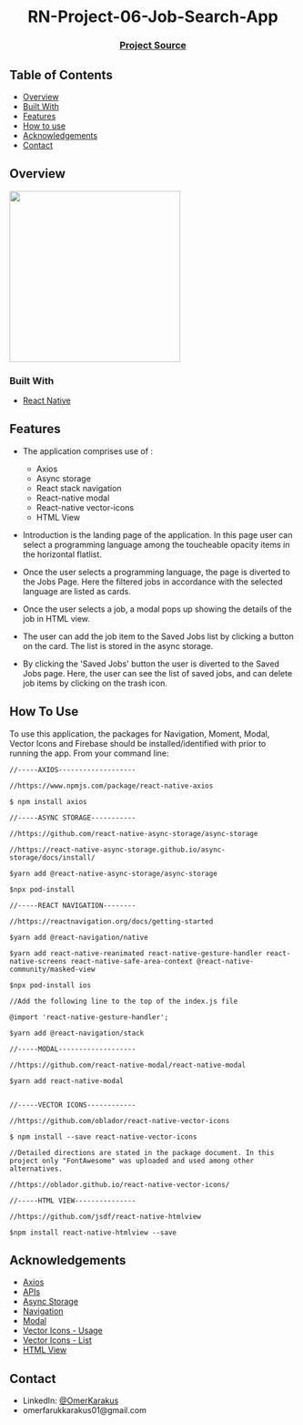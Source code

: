 
<h1 align="center">RN-Project-06-Job-Search-App</h1>


<div align="center">
  <h3>
    <a href="https://github.com/ofkarakus/RN-Project-6-Job-Search">
      Project Source
    </a>
  </h3>
</div>

<!-- TABLE OF CONTENTS -->

## Table of Contents

- [Overview](#overview)
- [Built With](#built-with)
- [Features](#features)
- [How to use](#how-to-use)
- [Acknowledgements](#acknowledgements)
- [Contact](#contact)

<!-- OVERVIEW -->

## Overview

<img width=300 src="https://user-images.githubusercontent.com/67654732/123466565-63980180-d5e7-11eb-8213-bb6dd3794494.png" />

### Built With

<!-- This section should list any major frameworks that you built your project using. Here are a few examples.-->

- [React Native](https://reactnative.dev/)

## Features

- The application comprises use of :
  * Axios 
  * Async storage
  * React stack navigation 
  * React-native modal
  * React-native vector-icons
  * HTML View

- Introduction is the landing page of the application. In this page user can select a programming language among the toucheable opacity items in the horizontal flatlist.
- Once the user selects a programming language, the page is diverted to the Jobs Page. Here the filtered jobs in accordance with the selected language are listed as cards.
- Once the user selects a job, a modal pops up showing the details of the job in HTML view. 
- The user can add the job item to the Saved Jobs list by clicking a button on the card. The list is stored in the async storage.
- By clicking the 'Saved Jobs' button the user is diverted to the Saved Jobs page. Here, the user can see the list of saved jobs, and can delete job items by clicking on the trash icon.

## How To Use

To use this application, the packages for Navigation, Moment, Modal, Vector Icons and Firebase should be installed/identified with prior to running the app. From your command line:

```
//-----AXIOS-------------------

//https://www.npmjs.com/package/react-native-axios

$ npm install axios

//-----ASYNC STORAGE-----------

//https://github.com/react-native-async-storage/async-storage

//https://react-native-async-storage.github.io/async-storage/docs/install/

$yarn add @react-native-async-storage/async-storage

$npx pod-install

//-----REACT NAVIGATION--------

//https://reactnavigation.org/docs/getting-started

$yarn add @react-navigation/native

$yarn add react-native-reanimated react-native-gesture-handler react-native-screens react-native-safe-area-context @react-native-community/masked-view

$npx pod-install ios

//Add the following line to the top of the index.js file

@import 'react-native-gesture-handler';

$yarn add @react-navigation/stack

//-----MODAL-------------------

//https://github.com/react-native-modal/react-native-modal

$yarn add react-native-modal


//-----VECTOR ICONS------------

//https://github.com/oblador/react-native-vector-icons

$ npm install --save react-native-vector-icons

//Detailed directions are stated in the package document. In this project only "FontAwesome" was uploaded and used among other alternatives.

//https://oblador.github.io/react-native-vector-icons/

//-----HTML VIEW---------------

//https://github.com/jsdf/react-native-htmlview

$npm install react-native-htmlview --save

```

## Acknowledgements

<!-- This section should list any articles or add-ons/plugins that helps you to complete the project. This is optional but it will help you in the future. For exmpale -->
- [Axios](https://www.npmjs.com/package/react-native-axios)
- [APIs](https://jobs.github.com/positions)
- [Async Storage](https://react-native-async-storage.github.io/async-storage/docs/install/)
- [Navigation](https://reactnavigation.org/docs/getting-started)
- [Modal](https://github.com/react-native-modal/react-native-modal)
- [Vector Icons - Usage](https://github.com/oblador/react-native-vector-icons)
- [Vector Icons - List](https://oblador.github.io/react-native-vector-icons/)
- [HTML View](https://github.com/jsdf/react-native-htmlview)


## Contact

<ul>
  <li>LinkedIn: <a href="https://www.linkedin.com/in/omer-karakus/" rel="nofollow">@OmerKarakus</a></li>
  <li>omerfarukkarakus01@gmail.com</li>
</ul>

